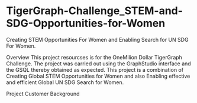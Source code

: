 # TigerGraph-Challenge_STEM-and-SDG-Opportunities-for-Women
Creating STEM Opportunities For Women and Enabling Search for UN SDG For Women.


Overview
This project resourcses is for the OneMilion Dollar TigerGraph Challenge. The project was carried out using the GraphStudio interface and the GSQL thereby obtained as expected. This project is a combination of Creating Global STEM Opportunities for Women and also Enabling effective and efficient Global UN SDG Search for Women.

Project Customer Background

